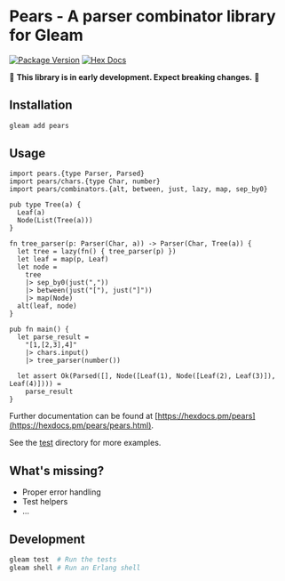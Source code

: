 # Pears - A parser combinator library for Gleam

[![Package Version](https://img.shields.io/hexpm/v/pears)](https://hex.pm/packages/pears)
[![Hex Docs](https://img.shields.io/badge/hex-docs-ffaff3)](https://hexdocs.pm/pears/)

🚧️ **This library is in early development. Expect breaking changes.** 🚧

## Installation

```sh
gleam add pears
```

## Usage

```gleam
import pears.{type Parser, Parsed}
import pears/chars.{type Char, number}
import pears/combinators.{alt, between, just, lazy, map, sep_by0}

pub type Tree(a) {
  Leaf(a)
  Node(List(Tree(a)))
}

fn tree_parser(p: Parser(Char, a)) -> Parser(Char, Tree(a)) {
  let tree = lazy(fn() { tree_parser(p) })
  let leaf = map(p, Leaf)
  let node =
    tree
    |> sep_by0(just(","))
    |> between(just("["), just("]"))
    |> map(Node)
  alt(leaf, node)
}

pub fn main() {
  let parse_result =
    "[1,[2,3],4]"
    |> chars.input()
    |> tree_parser(number())

  let assert Ok(Parsed([], Node([Leaf(1), Node([Leaf(2), Leaf(3)]), Leaf(4)]))) =
    parse_result
}
```

Further documentation can be found at [https://hexdocs.pm/pears](https://hexdocs.pm/pears/pears.html).

See the [test](./test) directory for more examples.

## What's missing?

- Proper error handling
- Test helpers
- ...

## Development

```sh
gleam test  # Run the tests
gleam shell # Run an Erlang shell
```
